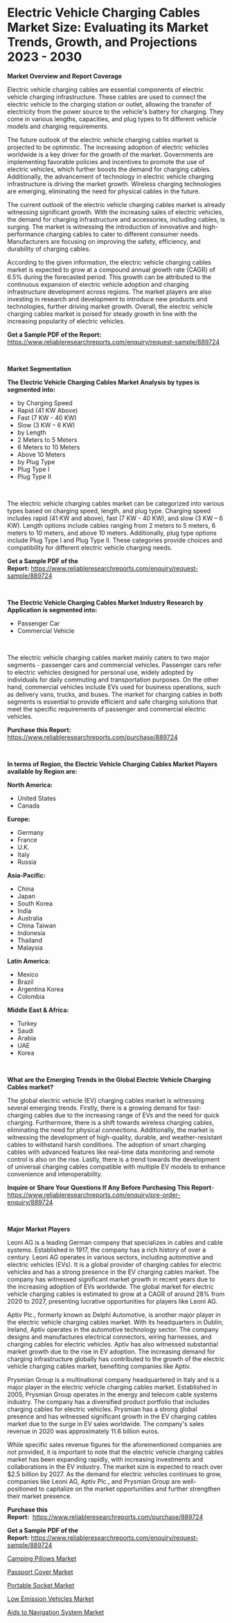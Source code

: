 <p><h1>Electric Vehicle Charging Cables Market Size: Evaluating its Market Trends, Growth, and Projections 2023 - 2030</h1></p><p><strong>Market Overview and Report Coverage</strong></p>
<p><p>Electric vehicle charging cables are essential components of electric vehicle charging infrastructure. These cables are used to connect the electric vehicle to the charging station or outlet, allowing the transfer of electricity from the power source to the vehicle's battery for charging. They come in various lengths, capacities, and plug types to fit different vehicle models and charging requirements.</p><p>The future outlook of the electric vehicle charging cables market is projected to be optimistic. The increasing adoption of electric vehicles worldwide is a key driver for the growth of the market. Governments are implementing favorable policies and incentives to promote the use of electric vehicles, which further boosts the demand for charging cables. Additionally, the advancement of technology in electric vehicle charging infrastructure is driving the market growth. Wireless charging technologies are emerging, eliminating the need for physical cables in the future.</p><p>The current outlook of the electric vehicle charging cables market is already witnessing significant growth. With the increasing sales of electric vehicles, the demand for charging infrastructure and accessories, including cables, is surging. The market is witnessing the introduction of innovative and high-performance charging cables to cater to different consumer needs. Manufacturers are focusing on improving the safety, efficiency, and durability of charging cables.</p><p>According to the given information, the electric vehicle charging cables market is expected to grow at a compound annual growth rate (CAGR) of 6.5% during the forecasted period. This growth can be attributed to the continuous expansion of electric vehicle adoption and charging infrastructure development across regions. The market players are also investing in research and development to introduce new products and technologies, further driving market growth. Overall, the electric vehicle charging cables market is poised for steady growth in line with the increasing popularity of electric vehicles.</p></p>
<p><strong>Get a Sample PDF of the Report:</strong> <a href="https://www.reliableresearchreports.com/enquiry/request-sample/889724">https://www.reliableresearchreports.com/enquiry/request-sample/889724</a></p>
<p>&nbsp;</p>
<p><strong>Market Segmentation</strong></p>
<p><strong>The Electric Vehicle Charging Cables Market Analysis by types is segmented into:</strong></p>
<p><ul><li>by Charging Speed</li><li>Rapid (41 KW Above)</li><li>Fast (7 KW - 40 KW)</li><li>Slow (3 KW – 6 KW)</li><li>by Length</li><li>2 Meters to 5 Meters</li><li>6 Meters to 10 Meters</li><li>Above 10 Meters</li><li>by Plug Type</li><li>Plug Type Ⅰ</li><li>Plug Type Ⅱ</li></ul></p>
<p>&nbsp;</p>
<p><p>The electric vehicle charging cables market can be categorized into various types based on charging speed, length, and plug type. Charging speed includes rapid (41 KW and above), fast (7 KW - 40 KW), and slow (3 KW – 6 KW). Length options include cables ranging from 2 meters to 5 meters, 6 meters to 10 meters, and above 10 meters. Additionally, plug type options include Plug Type Ⅰ and Plug Type Ⅱ. These categories provide choices and compatibility for different electric vehicle charging needs.</p></p>
<p><strong>Get a Sample PDF of the Report:</strong>&nbsp;<a href="https://www.reliableresearchreports.com/enquiry/request-sample/889724">https://www.reliableresearchreports.com/enquiry/request-sample/889724</a></p>
<p>&nbsp;</p>
<p><strong>The Electric Vehicle Charging Cables Market Industry Research by Application is segmented into:</strong></p>
<p><ul><li>Passenger Car</li><li>Commercial Vehicle</li></ul></p>
<p>&nbsp;</p>
<p><p>The electric vehicle charging cables market mainly caters to two major segments - passenger cars and commercial vehicles. Passenger cars refer to electric vehicles designed for personal use, widely adopted by individuals for daily commuting and transportation purposes. On the other hand, commercial vehicles include EVs used for business operations, such as delivery vans, trucks, and buses. The market for charging cables in both segments is essential to provide efficient and safe charging solutions that meet the specific requirements of passenger and commercial electric vehicles.</p></p>
<p><strong>Purchase this Report:</strong>&nbsp; <a href="https://www.reliableresearchreports.com/purchase/889724">https://www.reliableresearchreports.com/purchase/889724</a></p>
<p>&nbsp;</p>
<p><strong>In terms of Region, the Electric Vehicle Charging Cables Market Players available by Region are:</strong></p>
<p>
    <p> <strong> North America: </strong>
        <ul>
            <li>United States</li>
            <li>Canada</li>
        </ul>
        </p> 
    <p> <strong> Europe: </strong>
        <ul>
            <li>Germany</li>
            <li>France</li>
            <li>U.K.</li>
            <li>Italy</li>
            <li>Russia</li>
        </ul>
        </p> 
    <p> <strong> Asia-Pacific: </strong>
        <ul>
            <li>China</li>
            <li>Japan</li>
            <li>South Korea</li>
            <li>India</li>
            <li>Australia</li>
            <li>China Taiwan</li>
            <li>Indonesia</li>
            <li>Thailand</li>
            <li>Malaysia</li>
        </ul>
        </p> 
    <p> <strong> Latin America: </strong>
        <ul>
            <li>Mexico</li>
            <li>Brazil</li>
            <li>Argentina Korea</li>
            <li>Colombia</li>
        </ul>
        </p> 
    <p> <strong> Middle East & Africa: </strong>
        <ul>
            <li>Turkey</li>
            <li>Saudi</li>
            <li>Arabia</li>
            <li>UAE</li>
            <li>Korea</li>
        </ul>
    </p>
    </p>
<p>&nbsp;</p>
<p><strong>What are the Emerging Trends in the Global Electric Vehicle Charging Cables market?</strong></p>
<p><p>The global electric vehicle (EV) charging cables market is witnessing several emerging trends. Firstly, there is a growing demand for fast-charging cables due to the increasing range of EVs and the need for quick charging. Furthermore, there is a shift towards wireless charging cables, eliminating the need for physical connections. Additionally, the market is witnessing the development of high-quality, durable, and weather-resistant cables to withstand harsh conditions. The adoption of smart charging cables with advanced features like real-time data monitoring and remote control is also on the rise. Lastly, there is a trend towards the development of universal charging cables compatible with multiple EV models to enhance convenience and interoperability.</p></p>
<p><strong>Inquire or Share Your Questions If Any Before Purchasing This Report</strong>- <a href="https://www.reliableresearchreports.com/enquiry/pre-order-enquiry/889724">https://www.reliableresearchreports.com/enquiry/pre-order-enquiry/889724</a></p>
<p>&nbsp;</p>
<p><strong>Major Market Players</strong></p>
<p><p>Leoni AG is a leading German company that specializes in cables and cable systems. Established in 1917, the company has a rich history of over a century. Leoni AG operates in various sectors, including automotive and electric vehicles (EVs). It is a global provider of charging cables for electric vehicles and has a strong presence in the EV charging cables market. The company has witnessed significant market growth in recent years due to the increasing adoption of EVs worldwide. The global market for electric vehicle charging cables is estimated to grow at a CAGR of around 28% from 2020 to 2027, presenting lucrative opportunities for players like Leoni AG.</p><p>Aptiv Plc., formerly known as Delphi Automotive, is another major player in the electric vehicle charging cables market. With its headquarters in Dublin, Ireland, Aptiv operates in the automotive technology sector. The company designs and manufactures electrical connectors, wiring harnesses, and charging cables for electric vehicles. Aptiv has also witnessed substantial market growth due to the rise in EV adoption. The increasing demand for charging infrastructure globally has contributed to the growth of the electric vehicle charging cables market, benefiting companies like Aptiv.</p><p>Prysmian Group is a multinational company headquartered in Italy and is a major player in the electric vehicle charging cables market. Established in 2005, Prysmian Group operates in the energy and telecom cable systems industry. The company has a diversified product portfolio that includes charging cables for electric vehicles. Prysmian has a strong global presence and has witnessed significant growth in the EV charging cables market due to the surge in EV sales worldwide. The company's sales revenue in 2020 was approximately 11.6 billion euros.</p><p>While specific sales revenue figures for the aforementioned companies are not provided, it is important to note that the electric vehicle charging cables market has been expanding rapidly, with increasing investments and collaborations in the EV industry. The market size is expected to reach over $2.5 billion by 2027. As the demand for electric vehicles continues to grow, companies like Leoni AG, Aptiv Plc., and Prysmian Group are well-positioned to capitalize on the market opportunities and further strengthen their market presence.</p></p>
<p><strong>Purchase this Report:</strong>&nbsp;&nbsp;<a href="https://www.reliableresearchreports.com/purchase/889724">https://www.reliableresearchreports.com/purchase/889724</a></p>
<p></p>
<p><strong>Get a Sample PDF of the Report:</strong>&nbsp;<a href="https://www.reliableresearchreports.com/enquiry/request-sample/889724">https://www.reliableresearchreports.com/enquiry/request-sample/889724</a></p>
<p><p><a href="https://medium.com/@tracylarson12/camping-pillows-market-trends-forecast-and-competitive-analysis-to-2030-873b2adadbf8">Camping Pillows Market</a></p><p><a href="https://medium.com/@edwinsporer/passport-cover-market-outlook-industry-overview-and-forecast-2023-to-2030-f26294a6be2b">Passport Cover Market</a></p><p><a href="https://medium.com/@tommiefadel2023/portable-socket-market-size-cagr-trends-2024-2030-d8e16d7ff597">Portable Socket Market</a></p><p><a href="https://github.com/NorbertYates/Market-Research-Report-List-2/blob/main/low-emission-vehicles-market.md">Low Emission Vehicles Market</a></p><p><a href="https://www.linkedin.com/pulse/aids-navigation-system-market-size-growth-forecast-from-ahtuf/">Aids to Navigation System Market</a></p></p>